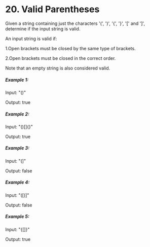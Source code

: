 # 20. Valid Parentheses

Given a string containing just the characters '(', ')', '{', '}', '[' and ']', determine if the input string is valid.

An input string is valid if:

1.Open brackets must be closed by the same type of brackets.

2.Open brackets must be closed in the correct order.

Note that an empty string is also considered valid.

##### Example 1:

Input: "()"

Output: true

##### Example 2:

Input: "()[]{}"

Output: true

##### Example 3:

Input: "(]"

Output: false

##### Example 4:

Input: "([)]"

Output: false

##### Example 5:

Input: "{[]}"

Output: true